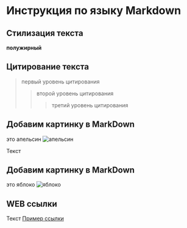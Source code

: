 # Инструкция по языку Markdown

## Стилизация текста

**полужирный**

## Цитирование текста
> первый уровень цитирования
>> второй уровень цитирования
>>> третий уровень цитирования



## Добавим картинку в MarkDown
это апельсин
![апельсин](апельсин.jpg)

Текст

## Добавим картинку в MarkDown
это яблоко
![яблоко](Яблоко.png)

## WEB ссылки
Текст [Пример ссылки](http://example.com "Всплывающая подсказка")